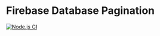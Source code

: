 # Firebase Database Pagination 
[![Node.js CI](https://github.com/bookcreator/firebase-database-pagination/workflows/Node.js%20CI/badge.svg)](https://github.com/bookcreator/firebase-database-pagination/actions?query=workflow%3A%22Node.js+CI%22)
